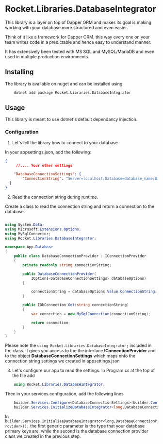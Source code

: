 # Rocket.Libraries.DatabaseIntegrator

This library is a layer on top of Dapper ORM and makes its goal is making working with your database more structured and even easier.

Think of it like a framework for Dapper ORM, this way every one on your team writes code in a predictable and hence easy to understand manner.

It has extensively been tested with MS SQL and MySQL/MariaDB and even used in multiple production environments.

## Installing
The library is available on nuget and can be installed using
```bash
    dotnet add package Rocket.Libraries.DatabaseIntegrator
```

## Usage
This library is meant to use dotnet's default dependancy injection.


### Configuration
1. Let's tell the library how to connect to your database

In your appsettings.json, add the following:

```json
{
     //.... Your other settings

    "DatabaseConnectionSettings": {
        "ConnectionString": "Server=localhost;Database=database_name;Uid=sam;Pwd=the-password;charset=utf8;convertzerodatetime=true;"
  }
}
```

2. Read the connection string during runtime.

Create a class to read the connection string and return a connection to the database.

```csharp

using System.Data;
using Microsoft.Extensions.Options;
using MySqlConnector;
using Rocket.Libraries.DatabaseIntegrator;

namespace App.Database
{
    public class DatabaseConnectionProvider : IConnectionProvider
    {
        private readonly string connectionString;

        public DatabaseConnectionProvider(
            IOptions<DatabaseConnectionSettings> databaseOptions)
        {

            connectionString = databaseOptions.Value.ConnectionString;
        }

        public IDbConnection Get(string connectionString)
        {
            var connection = new MySqlConnection(connectionString);

            return connection;
        }
    }
}


```

Please note the ```using Rocket.Libraries.DatabaseIntegrator;``` included in the class. It gives you access to the the interface **IConnectionProvider** and to the object
**DatabaseConnectionSettings** which maps onto the connection string settings we created in appsettings.json




3. Let's configure our app to read the settings.
In Program.cs at the top of the file add

```csharp
    using Rocket.Libraries.DatabaseIntegrator;
```
Then in your services configuration, add the following lines
```csharp
    builder.Services.Configure<DatabaseConnectionSettings>(builder.Configuration.GetSection("DatabaseConnectionSettings"));
    builder.Services.InitializeDatabaseIntegrator<long,DatabaseConnectionProvider>();
```

In ```builder.Services.InitializeDatabaseIntegrator<long,DatabaseConnectionProvider>();``` the first generic parameter is the type that your 
database primary keys are, while the second is the database connection provider class we created in the previous step.

